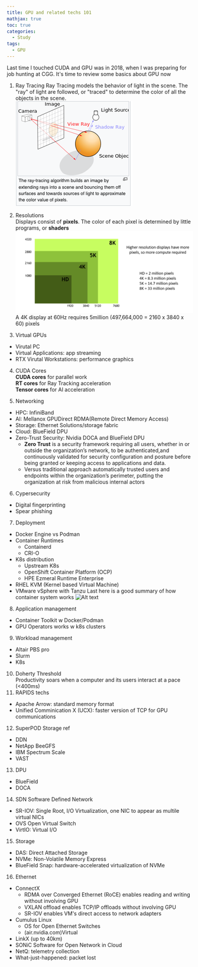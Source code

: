 ```yaml
---
title: GPU and related techs 101
mathjax: true
toc: true
categories:
  - Study
tags:
  - GPU
---
```


Last time I touched CUDA and GPU was in 2018, when I was preparing for job hunting at CGG. It's time to review some basics about GPU now

1. Ray Tracing
Ray Tracing models the behavior of light in the scene. The "ray" of light are followed, or "traced" to determine the color of all the objects in the scene.  
![Alt text](/assets/images/2024/24-05-02-GPU-101_files/raytracing.png)     

2. Resolutions  
Displays consist of **pixels**.  The color of each pixel is determined by little programs, or **shaders**
![Alt text](/assets/images/2024/24-05-02-GPU-101_files/resolution.png) 
A 4K display at 60Hz requires 5million (497,664,000 = 2160 x 3840 x 60) pixels

3. Virtual GPUs
  - Virutal PC
  - Virtual Applications: app streaming
  - RTX Virutal Workstations: performance graphics

4. CUDA Cores  
**CUDA cores** for parallel work  
**RT cores** for Ray Tracking acceleration  
**Tensor cores** for AI acceleration  

5. Networking
  - HPC: InfiniBand  
  - AI:  Mellanox GPUDirect RDMA(Remote Direct Memory Access)  
  - Storage: Ethernet Solutions/storage fabric
  - Cloud: BlueField DPU
  - Zero-Trust Security: Nvidia DOCA and BlueField DPU  
    - **Zero Trust** is a security framework requiring all users, whether in or outside the organization’s network, to be authenticated,and continuously validated for security configuration and posture before being granted or keeping access to applications and data. 
    - Versus traditional approach automatically trusted users and endpoints within the organization’s perimeter, putting the organization at risk from malicious internal actors 

6. Cypersecurity
  - Digital fingerprinting
  - Spear phishing

7. Deployment
  - Docker Engine vs Podman
  - Container Runtimes
    - Containerd 
    - CRI-O  
  - K8s distribution
    - Upstream K8s
    - OpenShift Container Platform (OCP)
    - HPE Ezmeral Runtime Enterprise
  - RHEL KVM (Kernel based Virtual Machine)
  - VMware vSphere with Tanzu
  Last here is a good summary of how container system works
  ![Alt text](/assets/images/2024/24-05-02-GPU-101_files/container.png)  
8.  Application management
  - Container Toolkit w Docker/Podman 
  - GPU Operators works w k8s clusters
9. Workload management
  - Altair PBS pro
  - Slurm
  - K8s
10. Doherty Threshold  
  Productivity soars when a computer and its users interact at a pace (<400ms)
11. RAPIDS techs
  - Apache Arrow: standard memory format 
  - Unified Comminication X (UCX): faster version of TCP for GPU communications
12. SuperPOD Storage ref
  - DDN
  - NetApp BeeGFS
  - IBM Spectrum Scale
  - VAST
13. DPU
  - BlueField 
  - DOCA
14. SDN Software Defined Network
  - SR-IOV: Single Root, I/O Virtualization, one NIC to appear as multile virtual NICs
  - OVS Open Virtual Switch
  - VirtIO: Virtual I/O
15. Storage
  - DAS: Direct Attached Storage
  - NVMe: Non-Volatile Memory Express
  - BlueField Snap: hardware-accelerated virtualization of NVMe
16. Ethernet
  - ConnectX
    - RDMA over Converged Ethernet (RoCE) enables reading and writing without involving GPU
    - VXLAN offload enables TCP/IP offloads without involving GPU
    - SR-IOV enables VM's direct access to network adapters
  - Cumulus Linux 
    - OS for Open Ethernet Switches
    - (air.nvidia.com)Virtual 
  - LinkX (up to 40km)
  - SONiC Software for Open Network in Cloud
  - NetQ: telemetry collection
  - What-just-happened: packet lost
